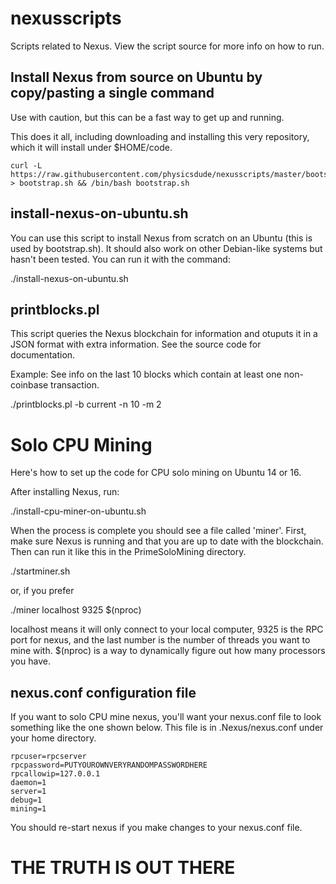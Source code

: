 # nexusscripts

Scripts related to Nexus. View the script source for more info on how to run.

## Install Nexus from source on Ubuntu by copy/pasting a single command

Use with caution, but this can be a fast way to get up and running.

This does it all, including downloading and installing this very repository, which it will install under $HOME/code.

    curl -L https://raw.githubusercontent.com/physicsdude/nexusscripts/master/bootstrap/bootstrap.sh > bootstrap.sh && /bin/bash bootstrap.sh

## install-nexus-on-ubuntu.sh

You can use this script to install Nexus from scratch on an Ubuntu (this is used by bootstrap.sh).
It should also work on other Debian-like systems but hasn't been tested.
You can run it with the command:

 ./install-nexus-on-ubuntu.sh

##  printblocks.pl

This script queries the Nexus blockchain for information and otuputs it in a JSON format with extra information.
See the source code for documentation.

Example: See info on the last 10 blocks which contain at least one non-coinbase transaction.

 ./printblocks.pl -b current -n 10 -m 2

# Solo CPU Mining

Here's how to set up the code for CPU solo mining on Ubuntu 14 or 16.

 After installing Nexus, run:

 ./install-cpu-miner-on-ubuntu.sh

 When the process is complete you should see a file called 'miner'.
 First, make sure Nexus is running and that you are up to date with the blockchain.
 Then can run it like this in the PrimeSoloMining directory.

 ./startminer.sh

 or, if you prefer

 ./miner localhost 9325 $(nproc)

 localhost means it will only connect to your local computer, 9325 is the RPC port for nexus, and the last number is the number of threads you want to mine with. $(nproc) is a way to dynamically figure out how many processors you have.

## nexus.conf configuration file

If you want to solo CPU mine nexus, you'll want your nexus.conf file to look something like the one shown below. This file is in .Nexus/nexus.conf under your home directory.

    rpcuser=rpcserver
    rpcpassword=PUTYOUROWNVERYRANDOMPASSWORDHERE
    rpcallowip=127.0.0.1
    daemon=1
    server=1
    debug=1
    mining=1

You should re-start nexus if you make changes to your nexus.conf file.

# THE TRUTH IS OUT THERE

